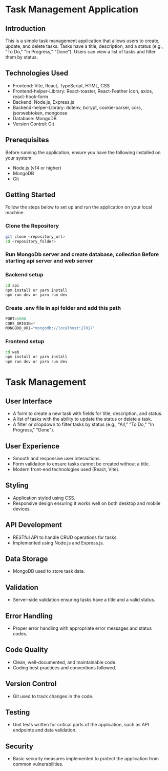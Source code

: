 # Task Management Application

## Introduction

This is a simple task management application that allows users to create, update, and delete tasks. Tasks have a title, description, and a status (e.g., "To Do," "In Progress," "Done"). Users can view a list of tasks and filter them by status.

## Technologies Used

- Frontend: Vite, React, TypeScript, HTML, CSS
- Frontend-helper-Library: React-toaster, React-Feather Icon, axios, react-hook-form
- Backend: Node.js, Express.js
- Backend-helper-Library: dotenv, bcrypt, cookie-parser, cors, jsonwebtoken, mongoose
- Database: MongoDB
- Version Control: Git

## Prerequisites

Before running the application, ensure you have the following installed on your system:

- Node.js (v14 or higher)
- MongoDB
- Git

## Getting Started

Follow the steps below to set up and run the application on your local machine.

### Clone the Repository

```sh
git clone <repository_url>
cd <repository_folder>

```

### Run MongoDb server and create database, collection Before starting api server and web server

### Backend setup
```sh
cd api
npm install or yarn install
npm run dev or yarn run dev
```

### Create .env file in api folder and add this path

```js
PORT=5000
CORS_ORIGIN=*
MONGODB_URI="mongodb://localhost:27017"
```

### Frontend setup
```sh
cd web
npm install or yarn install
npm run dev or yarn run dev
```

# Task Management

## User Interface

- A form to create a new task with fields for title, description, and status.
- A list of tasks with the ability to update the status or delete a task.
- A filter or dropdown to filter tasks by status (e.g., "All," "To Do," "In Progress," "Done").

## User Experience

- Smooth and responsive user interactions.
- Form validation to ensure tasks cannot be created without a title.
- Modern front-end technologies used (React, Vite).
  
## Styling

- Application styled using CSS.
- Responsive design ensuring it works well on both desktop and mobile devices.

## API Development

- RESTful API to handle CRUD operations for tasks.
- Implemented using Node.js and Express.js.

## Data Storage

- MongoDB used to store task data.

## Validation

- Server-side validation ensuring tasks have a title and a valid status.

## Error Handling

- Proper error handling with appropriate error messages and status codes.

## Code Quality

- Clean, well-documented, and maintainable code.
- Coding best practices and conventions followed.

## Version Control

- Git used to track changes in the code.

## Testing

- Unit tests written for critical parts of the application, such as API endpoints and data validation.

## Security

- Basic security measures implemented to protect the application from common vulnerabilities.
